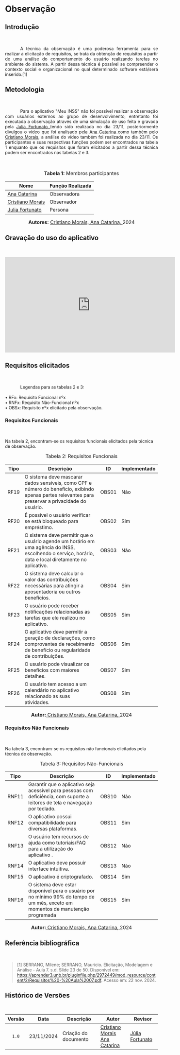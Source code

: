 # Observação

## <p style="margin-bottom: 50px;">Introdução</p>

<p style="text-align: justify; text-indent: 50px; margin-bottom: 10px;">A técnica da observação é uma poderosa ferramenta para se realizar a elicitação de requisitos, se trata da obtenção de requisitos a partir de uma análise do comportamento do usuário realizando tarefas no ambiente do sistema. A partir dessa técnica é possível se compreender o contexto social e organizacional no qual determinado software está/será inserido.[1]</p>

## <p style="margin-bottom: 50px;">Metodologia</p>

<p style="text-align: justify; text-indent: 50px; margin-bottom: 50px;">Para o aplicativo "Meu INSS" não foi possível realizar a observação com usuários externos ao grupo de desenvolvimento, entretanto foi executada a observação através de uma simulação de uso feita e gravada pela <a href="https://github.com/julia-fortunato">Julia Fortunato </a> tendo sido realizada no dia 23/11, posteriormente divulgou o vídeo que foi analisado pela <a href="https://github.com/an4catarina">Ana Catarina </a> como também pelo <a href="https://github.com/CristianoMoraiss">Cristiano Morais</a>, a análise do vídeo também foi realizada no dia 23/11. Os participantes e suas respectivas funções podem ser encontrados na tabela 1 enquanto que os requisitos que foram elicitados a partir dessa técnica podem ser encontrados nas tabelas 2 e 3.</p>

<div align="center">
<font size="3"><p style="text-align: center"><b>Tabela 1:</b> Membros participantes</p></font>

<table>
  <thead>
    <tr>
      <th>Nome</th>
      <th>Função Realizada</th>
    </tr>
  </thead>
  <tbody>
    <tr>
      <td><a href="https://github.com/an4catarina">Ana Catarina </a></td>
      <td>Observadora</td>
    </tr>
    <tr>
      <td><a href="https://github.com/CristianoMoraiss">Cristiano Morais</a></td>
      <td>Observador</td>
    </tr>
    <tr>
      <td><a href="https://github.com/julia-fortunato">Julia Fortunato </a></td>
      <td>Persona</td>
    </tr>
  </tbody>
</table>
<font size="3"><p style="text-align: center"><b>Autores:</b> <a href="https://github.com/CristianoMoraiss">Cristiano Morais, </a><a href="https://github.com/an4catarina">Ana Catarina, </a>2024</p></font>
</div>

## <p style="margin-bottom: 50px;">Gravação do uso do aplicativo</p>

<iframe width="560" height="315" src="https://www.youtube.com/embed/cpq_lHohonw?si=Z9uGCGZPEgtMUq6Q" title="YouTube video player" frameborder="0" allow="accelerometer; autoplay; clipboard-write; encrypted-media; gyroscope; picture-in-picture; web-share" referrerpolicy="strict-origin-when-cross-origin" allowfullscreen></iframe>

## <p style="margin-bottom: 50px;">Requisitos elicitados</p>

<p style="text-align: justify; text-indent: 50px; margin-bottom: 10px;">Legendas para as tabelas 2 e 3:</br></br>
• RFx: Requisito Funcional nºx </br> 
• RNFx: Requisito Não-Funcional nºx </br>
• OBSx: Requisito nºx elicitado pela observação.</br></p>

### <p style="margin-bottom: 50px;">Requisitos Funcionais</p>

Na tabela 2, encontram-se os requisitos funcionais elicitados pela técnica de observação.

<font size="3"><p style="text-align: center">Tabela 2: Requisitos Funcionais</p></font>

<center>

| Tipo | Descrição| <a id="anchor_OBS" style="visibility: hidden;"></a> ID | Implementado |
| ---- | --------------------------------------------------------------------------------------------------------------------- | ------------------------------------------------------ | ------------ |
| RF19 | O sistema deve mascarar dados sensíveis, como CPF e número do benefício, exibindo apenas partes relevantes para preservar a privacidade do usuário. |OBS01|Não|
| RF20 | É possível o usuário verificar se está bloqueado para empréstimo.| OBS02 |Sim|
| RF21 | O sistema deve permitir que o usuário agende um horário em uma agência do INSS, escolhendo o serviço, horário, data e local diretamente no aplicativo. | OBS03 | Não |
| RF22 | O sistema deve calcular o valor das contribuições necessárias para atingir a aposentadoria ou outros benefícios.| OBS04 | Sim |
| RF23 | O usuário pode receber notificações relacionadas as tarefas que ele realizou no aplicativo.| OBS05|Sim|
| RF24 | O aplicativo deve permitir a geração de declarações, como comprovantes de recebimento de benefício ou regularidade de contribuições.| OBS06 | Sim|
| RF25 | O usuário pode visualizar os benefícios com maiores detalhes.|OBS07|Sim|
| RF26 | O usuário tem acesso a um calendário no aplicativo relacionado as suas atividades.| OBS08|Sim|


</center>

<font size="3"><p style="text-align: center"><b>Autor:</b><a href="https://github.com/CristianoMoraiss"> Cristiano Morais, </a><a href="https://github.com/an4catarina">Ana Catarina, </a>2024 </p></font>


### <p style="margin-bottom: 50px;">Requisitos Não Funcionais</p>

Na tabela 3, encontram-se os requisitos não funcionais elicitados pela técnica de observação.

<font size="3"><p style="text-align: center">Tabela 3: Requisitos Não-Funcionais</p></font>

<center>

| Tipo | Descrição| <a id="anchor_OBS" style="visibility: hidden;"></a> ID | Implementado |
| ---- | --------------------------------------------------------------------------------------------------------------------- | ------------------------------------------------------ | ------------ |
| RNF11 | Garantir que o aplicativo seja acessível para pessoas com deficiência, com suporte a leitores de tela e navegação por teclado. |OBS10 |Não|
| RNF12 | O aplicativo possui compatibilidade para diversas plataformas.| OBS11 |Sim|
| RNF13 | O usuário tem recursos de ajuda como tutoriais/FAQ para a utilização do aplicativo .| OBS12 | Não |
| RNF14 | O aplicativo deve possuir interface intuitiva. |OBS13| Não |
| RNF15 | O aplicativo é criptografado.|OBS14| Sim|
| RNF16 | O sistema deve estar disponível para o usuário por no mínimo 99% do tempo de um mês, exceto em momentos de manutenção programada|OBS15| Sim|



</center>   

<font size="3"><p style="text-align: center"><b>Autor:</b><a href="https://github.com/CristianoMoraiss"> Cristiano Morais, </a><a href="https://github.com/an4catarina">Ana Catarina, </a>2024 </p></font>



## <p style="margin-bottom: 50px;">Referência bibliográfica</p>

> [1] SERRANO, Milene; SERRANO, Maurício. Elicitação, Modelagem e Análise - Aula 7. s.d. Slide 23 de 50. Disponível em: <a>https://aprender3.unb.br/pluginfile.php/2972449/mod_resource/content/2/Requisitos%20-%20Aula%2007.pdf</a>. Acesso em: 22 nov. 2024.

## <p style="margin-bottom: 50px;">Histórico de Versões</p>

| Versão | Data       | Descrição                            | Autor                                                 | Revisor                                               |
| :----: | ---------- | ------------------------------------ | ----------------------------------------------------- | ----------------------------------------------------- |
| `1.0`  | 23/11/2024 | Criação do documento                 | [Cristiano Morais](https://github.com/CristianoMoraiss) </br> [Ana Catarina](https://github.com/an4catarina)|       [Júlia Fortunato](https://github.com/julia-fortunato)       |







